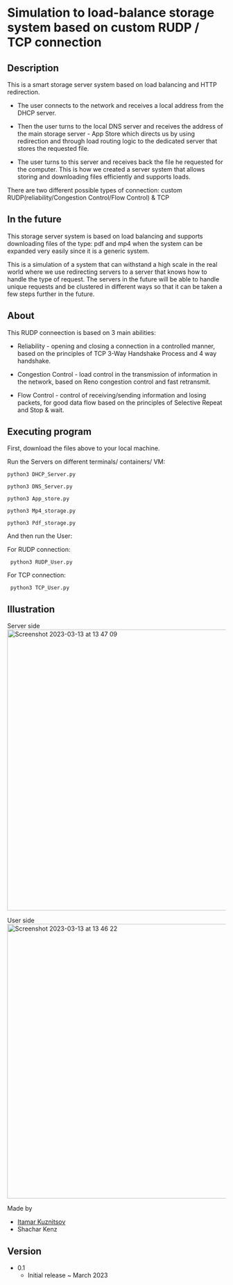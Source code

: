# Simulation to load-balance storage system based on custom RUDP / TCP connection 

## Description

This is a smart storage server system based on load balancing and HTTP redirection.

* The user connects to the network and receives a local address from the DHCP server.

* Then the user turns to the local DNS server and receives the address of the main storage server - App Store
which directs us by using redirection and through load routing logic to the dedicated server that stores the requested file.

* The user turns to this server and receives back the file he requested for the computer.
This is how we created a server system that allows storing and downloading files efficiently and supports loads.

There are two different possible types of connection: custom RUDP(reliability/Congestion Control/Flow Control) & TCP   

## In the future

This storage server system is based on load balancing and supports downloading files of the type: 
pdf and mp4 when the system can be expanded very easily since it is a generic system.

This is a simulation of a system that can withstand a high scale in the real world where 
we use redirecting servers to a server that knows how to handle the type of request.
The servers in the future will be able to handle unique requests and be clustered in different ways
so that it can be taken a few steps further in the future.


## About
This RUDP conneection is based on 3 main abilities:
* Reliability - opening and closing a connection in a controlled manner, 
  based on the principles of TCP 3-Way Handshake Process and 4 way handshake.
  
* Congestion Control - load control in the transmission of information in the network, 
  based on Reno congestion control and fast retransmit.
  
* Flow Control - control of receiving/sending information and losing packets, 
  for good data flow based on the principles of Selective Repeat and Stop & wait.



## Executing program
First, download the files above to your local machine. 

Run the Servers on different terminals/ containers/ VM:
```
python3 DHCP_Server.py

python3 DNS_Server.py

python3 App_store.py

python3 Mp4_storage.py

python3 Pdf_storage.py
```
And then run the User:

For RUDP connection:
```
 python3 RUDP_User.py
```

For TCP connection:
```
 python3 TCP_User.py
```

## Illustration

Server side
<img width="647" alt="Screenshot 2023-03-13 at 13 47 09" src="https://user-images.githubusercontent.com/72256735/224776912-0a8e1836-d65d-45d2-bff4-1b9dd9fbefc8.png">

User side
<img width="632" alt="Screenshot 2023-03-13 at 13 46 22" src="https://user-images.githubusercontent.com/72256735/224777086-7e606193-6c3b-4a23-b1fb-cdc114dc34a7.png">


Made by

* [Itamar Kuznitsov](https://github.com/Itamar-Kuznitsov)
* Shachar Kenz
## Version
* 0.1
  * Initial release ~ March 2023
